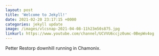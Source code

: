 ```yaml
---
layout: post
title: 'Welcome to Jekyll!'
date: 2021-02-20 23:17:15 +0000
categories: jekyll update
image: /images/vlcsnap-2021-04-08-11h23m50s875.jpg
linkurl: https://www.youtube.com/channel/UCVVU6ccjz0umc-0BepWv4og
---
```


Petter Restorp downhill running in Chamonix.